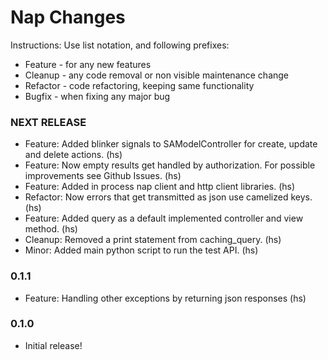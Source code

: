 Nap Changes
==============

Instructions:
Use list notation, and following prefixes:

- Feature - for any new features
- Cleanup - any code removal or non visible maintenance change
- Refactor - code refactoring, keeping same functionality
- Bugfix - when fixing any major bug


### NEXT RELEASE

- Feature: Added blinker signals to SAModelController for create, update and delete actions. (hs)
- Feature: Now empty results get handled by authorization. For possible improvements see Github Issues. (hs)
- Feature: Added in process nap client and http client libraries. (hs)
- Refactor: Now errors that get transmitted as json use camelized keys. (hs)
- Feature: Added query as a default implemented controller and view method. (hs)
- Cleanup: Removed a print statement from caching_query. (hs)
- Minor: Added main python script to run the test API. (hs)

### 0.1.1

- Feature: Handling other exceptions by returning json responses (hs)


### 0.1.0

- Initial release!

